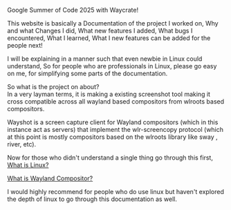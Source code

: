 Google Summer of Code 2025 with Waycrate!

This website is basically a Documentation of the project I worked on,
Why and what Changes I did,
What new features I added,
What bugs I encountered,
What I learned,
What I new features can be added for the people next!

I will be explaining in a manner such that even newbie in Linux could understand,
So for people who are professionals in Linux, please go easy on me, for simplifying some parts of the documentation.

So what is the project on about? \
In a very layman terms, it is making a existing screenshot tool making it cross compatible across all wayland based compositors from wlroots based compositors.

Wayshot is a screen capture client for Wayland compositors (which in this instance act as servers) that 
implement the wlr-screencopy protocol (which at this point is mostly compositors based on the wlroots library like sway , river, etc).

Now for those who didn't understand a single thing go through this first,\
[What is Linux?](What_is_linux.md)

[What is Wayland Compositor?](What_is_wayland_compositor.md)

I would highly recommend for people who do use linux but haven't explored the depth of linux to go through this documentation as well.

